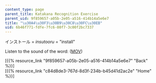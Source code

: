 ```yaml
---
content_type: page
parent_title: Katakana Recognition Exercise
parent_uid: 9f859657-a05b-2e05-a516-414b14a5e6e7
title: "\u30A4\u30F3\u30B9\u30C8\u30FC\u30EB"
uid: 6b46f771-fdfe-7fc6-80f7-3c00f2bc7337
---
```


インストール = _insutooru_ = "install"

Listen to the sound of the word: ([MOV](http://www.archive.org/download/MITRES21F.01S10_KATAKANA_EXERCISES/word11.mov))

  
\[{{% resource_link "9f859657-a05b-2e05-a516-414b14a5e6e7" "Back" %}}\]  
\[{{% resource_link "c84d8de3-767d-8d3f-234b-b45d41d2ac2e" "Home" %}}\]